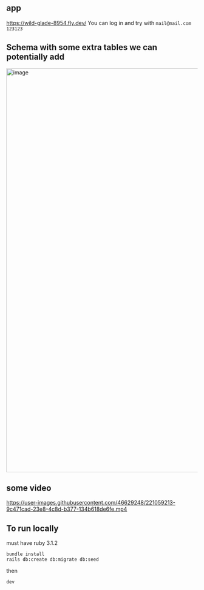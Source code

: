 ## app
https://wild-glade-8954.fly.dev/ 
You can log in and try with `mail@mail.com` `123123`

## Schema with some extra tables we can potentially add
<img width="1060" alt="image" src="https://user-images.githubusercontent.com/46629248/221018101-741343d8-754a-476a-9f8e-ea895f223ae3.png">

## some video
https://user-images.githubusercontent.com/46629248/221059213-9c471cad-23e8-4c8d-b377-134b618de6fe.mp4

## To run locally
must have ruby 3.1.2

```
bundle install
rails db:create db:migrate db:seed
```
then 

```
dev
```

